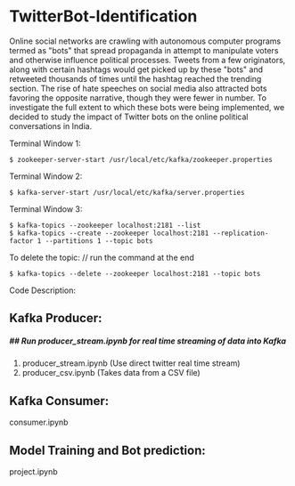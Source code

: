 # TwitterBot-Identification

Online social networks are crawling with autonomous computer programs termed as "bots" that spread propaganda in attempt to manipulate voters and otherwise influence political processes. Tweets from a few originators, along with certain hashtags would get picked up by these "bots" and retweeted thousands of times until the hashtag reached the trending section. The rise of hate speeches on social media also attracted bots favoring the opposite narrative, though they were fewer in number. To investigate the full extent to which these bots were being implemented, we decided to study the impact of Twitter bots on the online political conversations in India.

Terminal Window 1:
```
$ zookeeper-server-start /usr/local/etc/kafka/zookeeper.properties
```

Terminal Window 2:
```
$ kafka-server-start /usr/local/etc/kafka/server.properties
```

Terminal Window 3:
```
$ kafka-topics --zookeeper localhost:2181 --list 
$ kafka-topics --create --zookeeper localhost:2181 --replication-factor 1 --partitions 1 --topic bots
```

To delete the topic:
// run the command at the end
```
$ kafka-topics --delete --zookeeper localhost:2181 --topic bots
```

Code Description:

## Kafka Producer:
##### ## Run producer_stream.ipynb for real time streaming of data into Kafka
1. producer_stream.ipynb (Use direct twitter real time stream)
2. producer_csv.ipynb  (Takes data from a CSV file)


## Kafka Consumer:	
consumer.ipynb

## Model Training and Bot prediction:
project.ipynb	

